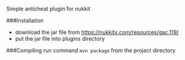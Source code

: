 Simple anticheat plugin for nukkit

###Installation
- download the jar file from https://nukkitx.com/resources/gac.119/
- put the jar file into plugins directory

###Compiling
run command
``mvn package``
from the project directory